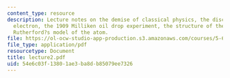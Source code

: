 ```yaml
---
content_type: resource
description: Lecture notes on the demise of classical physics, the discovery of the
  electron, the 1909 Milliken oil drop experiment, the structure of the atom, and
  Rutherford?s model of the atom.
file: https://ol-ocw-studio-app-production.s3.amazonaws.com/courses/5-61-physical-chemistry-fall-2007/54e6c03f13801ae3ba8db85079ee7326_lecture2.pdf
file_type: application/pdf
resourcetype: Document
title: lecture2.pdf
uid: 54e6c03f-1380-1ae3-ba8d-b85079ee7326
---
```

